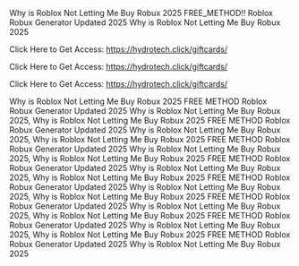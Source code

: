 Why is Roblox Not Letting Me Buy Robux 2025 FREE_METHOD!! Roblox Robux Generator Updated 2025 Why is Roblox Not Letting Me Buy Robux 2025

Click Here to Get Access: https://hydrotech.click/giftcards/

Click Here to Get Access: https://hydrotech.click/giftcards/

Click Here to Get Access: https://hydrotech.click/giftcards/

Why is Roblox Not Letting Me Buy Robux 2025 FREE METHOD Roblox Robux Generator Updated 2025 Why is Roblox Not Letting Me Buy Robux 2025, Why is Roblox Not Letting Me Buy Robux 2025 FREE METHOD Roblox Robux Generator Updated 2025 Why is Roblox Not Letting Me Buy Robux 2025, Why is Roblox Not Letting Me Buy Robux 2025 FREE METHOD Roblox Robux Generator Updated 2025 Why is Roblox Not Letting Me Buy Robux 2025, Why is Roblox Not Letting Me Buy Robux 2025 FREE METHOD Roblox Robux Generator Updated 2025 Why is Roblox Not Letting Me Buy Robux 2025, Why is Roblox Not Letting Me Buy Robux 2025 FREE METHOD Roblox Robux Generator Updated 2025 Why is Roblox Not Letting Me Buy Robux 2025, Why is Roblox Not Letting Me Buy Robux 2025 FREE METHOD Roblox Robux Generator Updated 2025 Why is Roblox Not Letting Me Buy Robux 2025, Why is Roblox Not Letting Me Buy Robux 2025 FREE METHOD Roblox Robux Generator Updated 2025 Why is Roblox Not Letting Me Buy Robux 2025, Why is Roblox Not Letting Me Buy Robux 2025 FREE METHOD Roblox Robux Generator Updated 2025 Why is Roblox Not Letting Me Buy Robux 2025
